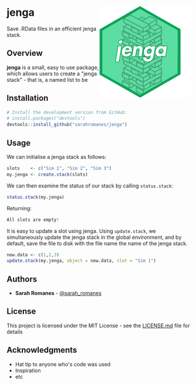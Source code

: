 jenga <img src="man/figures/jenga-1.png" align="right"  height="250" width="250"/>
======================================================

Save .RData files in an efficient jenga stack.

Overview
--------

**jenga** is a small, easy to use package, which allows users to create a "jenga stack" - that is, a named list to be 



Installation
--------

```r
# Install the development version from GitHub:
# install.packages("devtools")
devtools::install_github("sarahromanes/jenga")

```


Usage
-----

We can initialise a jenga stack as follows:

```r
slots    <- c("Sim 1", "Sim 2", "Sim 3")
my.jenga <- create.stack(slots)
```
We can then examine the status of our stack by calling ```status.stack```:

```r
status.stack(my.jenga)
```

Returning:

```r
All slots are empty!
```

It is easy to update a slot using jenga. Using ```update.stack```, we simultaneously update the jenga stack in the global environment, and by default, save the file to disk with the file name the name of the jenga stack. 

```r
new.data <- c(1,2,3)
update.stack(my.jenga, object = new.data, slot = "Sim 1")
```


## Authors

* **Sarah Romanes**  - [@sarah_romanes](https://twitter.com/sarah_romanes)

## License

This project is licensed under the MIT License - see the [LICENSE.md](LICENSE.md) file for details

## Acknowledgments

* Hat tip to anyone who's code was used
* Inspiration
* etc

